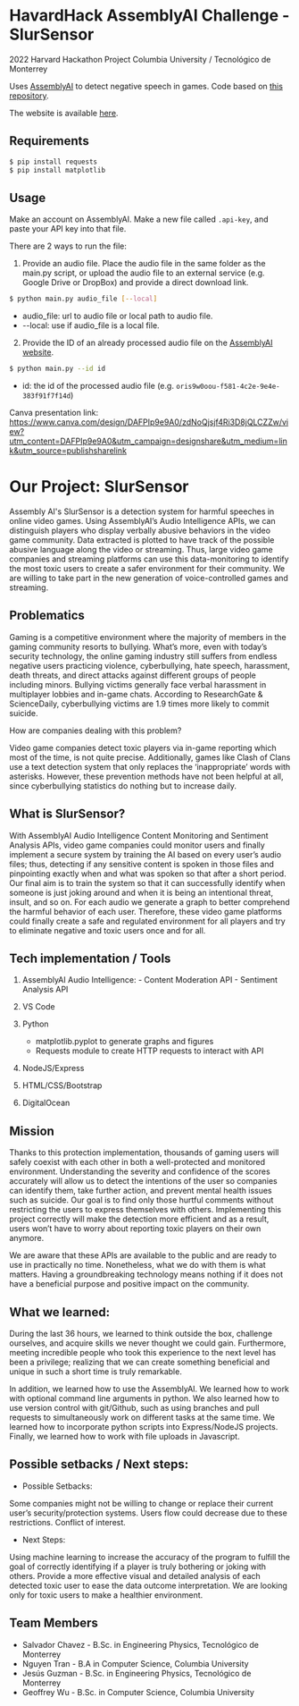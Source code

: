 # HavardHack AssemblyAI Challenge - SlurSensor
2022 Harvard Hackathon Project Columbia University / Tecnológico de Monterrey

Uses [AssemblyAI](https://www.assemblyai.com) to detect negative speech in games.
Code based on [this repository](https://github.com/AssemblyAI-Examples/assemblyai-and-python-in-5-minutes).

The website is available [here](http://143.244.145.99).

## Requirements

```bash
$ pip install requests
$ pip install matplotlib
```

## Usage

Make an account on AssemblyAI.
Make a new file called `.api-key`, and paste your API key into that file.

There are 2 ways to run the file:
1. Provide an audio file. Place the audio file in the same folder as the main.py script, or upload the audio file to an external service (e.g. Google Drive or DropBox) and provide a direct download link.
```bash
$ python main.py audio_file [--local]
```
- audio_file: url to audio file or local path to audio file.
- --local: use if audio_file is a local file.

2. Provide the ID of an already processed audio file on the [AssemblyAI website](https://app.assemblyai.com/processing-queue).
```bash
$ python main.py --id id
```
- id: the id of the processed audio file (e.g. `oris9w0oou-f581-4c2e-9e4e-383f91f7f14d`)

Canva presentation link: https://www.canva.com/design/DAFPIp9e9A0/zdNoQjsjf4Ri3D8jQLCZZw/view?utm_content=DAFPIp9e9A0&utm_campaign=designshare&utm_medium=link&utm_source=publishsharelink

# Our Project: SlurSensor

Assembly AI's SlurSensor is a detection system for harmful speeches in online video games. Using AssemblyAI’s Audio Intelligence APIs, we can distinguish players who display verbally abusive behaviors in the video game community. Data extracted is plotted to have track of the possible abusive language along the video or streaming. Thus, large video game companies and streaming platforms can use this data-monitoring to identify the most toxic users to create a safer environment for their community. We are willing to take part in the new generation of voice-controlled games and streaming.

## Problematics

Gaming is a competitive environment where the majority of members in the gaming community resorts to bullying. What’s more, even with today’s security technology, the online gaming industry still suffers from endless negative users practicing violence, cyberbullying, hate speech, harassment, death threats, and direct attacks against different groups of people including minors. Bullying victims generally face verbal harassment in multiplayer lobbies and in-game chats. According to ResearchGate & ScienceDaily, cyberbullying victims are 1.9 times more likely to commit suicide.

How are companies dealing with this problem?

Video game companies detect toxic players via in-game reporting which most of the time, is not quite precise. Additionally, games like Clash of Clans use a text detection system that only replaces the ‘inappropriate’ words with asterisks. However, these prevention methods have not been helpful at all, since cyberbullying statistics do nothing but to increase daily.

## What is SlurSensor?

With AssemblyAI Audio Intelligence Content Monitoring and Sentiment Analysis APIs, video game companies could monitor users and finally implement a secure system by training the AI based on every user’s audio files;  thus, detecting if any sensitive content is spoken in those files and pinpointing exactly when and what was spoken so that after a short period. Our final aim is to train the system so that it can successfully identify when someone is just joking around and when it is being an intentional threat, insult, and so on. For each audio we generate a graph to better comprehend the harmful behavior of each user. Therefore, these video game platforms could finally create a safe and regulated environment for all players and try to eliminate negative and toxic users once and for all.

## Tech implementation / Tools

1. AssemblyAI Audio Intelligence:
        - Content Moderation API
        - Sentiment Analysis API

2. VS Code
3. Python
   - matplotlib.pyplot to generate graphs and figures
   - Requests module to create HTTP requests to interact with API
4. NodeJS/Express
5. HTML/CSS/Bootstrap
6. DigitalOcean

## Mission

Thanks to this protection implementation, thousands of gaming users will safely coexist with each other in both a well-protected and monitored environment. Understanding the severity and confidence of the scores accurately will allow us to detect the intentions of the user so companies can identify them, take further action, and prevent mental health issues such as suicide. Our goal is to find only those hurtful comments without restricting the users to express themselves with others. Implementing this project correctly will make the detection more efficient and as a result, users won’t have to worry about reporting toxic players on their own anymore.

We are aware that these APIs are available to the public and are ready to use in practically no time. Nonetheless, what we do with them is what matters. Having a groundbreaking technology means nothing if it does not have a beneficial purpose and positive impact on the community.

## What we learned:

During the last 36 hours, we learned to think outside the box, challenge ourselves, and acquire skills we never thought we could gain. Furthermore, meeting incredible people who took this experience to the next level has been a privilege; realizing that we can create something beneficial and unique in such a short time is truly remarkable.

In addition, we learned how to use the AssemblyAI. We learned how to work with optional command line arguments in python. We also learned how to use version control with git/Github, such as using branches and pull requests to simultaneously work on different tasks at the same time. We learned how to incorporate python scripts into Express/NodeJS projects. Finally, we learned how to work with file uploads in Javascript.

## Possible setbacks / Next steps:

- Possible Setbacks:

Some companies might not be willing to change or replace their current user’s security/protection systems.
Users flow could decrease due to these restrictions.
Conflict of interest.

- Next Steps:

Using machine learning to increase the accuracy of the program to fulfill the goal of correctly identifying if a player is truly bothering or joking with others.
Provide a more effective visual and detailed analysis of each detected toxic user to ease the data outcome interpretation. We are looking only for toxic users to make a healthier environment.

## Team Members
- Salvador Chavez - B.Sc. in Engineering Physics, Tecnológico de Monterrey
- Nguyen Tran - B.A in Computer Science, Columbia University
- Jesús Guzman - B.Sc. in Engineering Physics, Tecnológico de Monterrey
- Geoffrey Wu - B.Sc. in Computer Science, Columbia University
